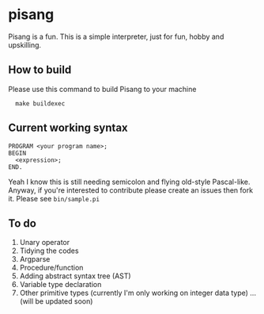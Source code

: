 # pisang
Pisang is a fun. This is a simple interpreter, just for fun, hobby and upskilling.

## How to build
Please use this command to build Pisang to your machine
```
  make buildexec
```

## Current working syntax
```
PROGRAM <your program name>;
BEGIN
  <expression>;
END.
```
Yeah I know this is still needing semicolon and flying old-style Pascal-like. Anyway, if you're interested to contribute please create an issues then fork it.
Please see `bin/sample.pi`

## To do 
1. Unary operator
2. Tidying the codes
3. Argparse
4. Procedure/function
5. Adding abstract syntax tree (AST)
6. Variable type declaration
7. Other primitive types (currently I'm only working on integer data type)
... (will be updated soon)
